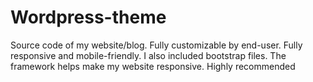 # Wordpress-theme
Source code of my website/blog. Fully customizable by end-user. Fully responsive and mobile-friendly.
I also included bootstrap files. The framework helps make my website responsive. Highly recommended 
